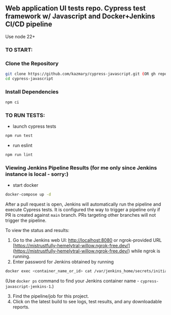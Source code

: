 ## Web application UI tests repo. Cypress test framework w/ Javascript and Docker+Jenkins CI/CD pipeline

Use node 22+

### TO START:

### Clone the Repository

```sh
git clone https://github.com/kazmary/cypress-javascript.git (OR gh repo clone kazmary/cypress-javascript)
cd cypress-javascript
```

### Install Dependencies

```sh
npm ci
```

### TO RUN TESTS:

- launch cypress tests

```sh
npm run test
```

- run eslint

```sh
npm run lint
```

### Viewing Jenkins Pipeline Results (for me only since Jenkins instance is local - sorry:)

- start docker

```sh
docker-compose up -d
```

After a pull request is open, Jenkins will automatically run the pipeline and execute Cypress tests.
It is configured the way to trigger a pipeline only if PR is created against `main` branch. PRs targeting other branches will not trigger the pipeline.

To view the status and results:

1. Go to the Jenkins web UI: [http://localhost:8080](http://localhost:8080) or ngrok-provided URL [https://mistrustfully-hemelytral-willow.ngrok-free.dev/] (https://mistrustfully-hemelytral-willow.ngrok-free.dev/) while ngrok is running.
2. Enter password for Jenkins obtained by running

```sh
docker exec <container_name_or_id> cat /var/jenkins_home/secrets/initialAdminPassword
```

(Use `docker ps` command to find your Jenkins container name - `cypress-javascript-jenkins-1`.)

3. Find the pipeline/job for this project.
4. Click on the latest build to see logs, test results, and any downloadable reports.
